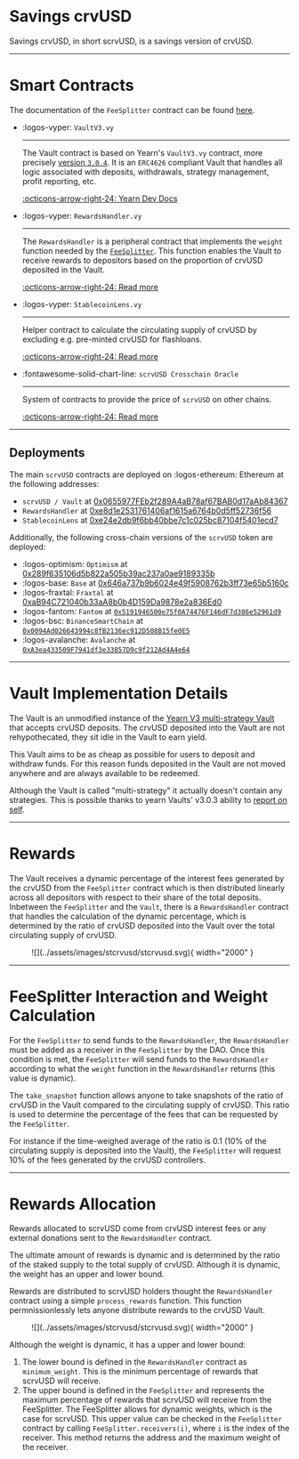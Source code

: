 <h1>Savings crvUSD</h1>

Savings crvUSD, in short scrvUSD, is a savings version of crvUSD.


---


# **Smart Contracts**

The documentation of the `FeeSplitter` contract can be found [here](https://docs.curve.fi/fees/FeeSplitter/).

<div class="grid cards" markdown>

-   :logos-vyper: `VaultV3.vy`

    ---

    The Vault contract is based on Yearn's `VaultV3.vy` contract, more precisely [version `3.0.4`](https://github.com/yearn/yearn-Vaults-v3/blob/104a2b233bc6d43ba40720d68355b04d2dc31795/contracts/VaultV3.vy). It is an `ERC4626` compliant Vault that handles all logic associated with deposits, withdrawals, strategy management, profit reporting, etc.

    [:octicons-arrow-right-24: Yearn Dev Docs](https://docs.yearn.fi/developers/v3/overview)

-   :logos-vyper: `RewardsHandler.vy`

    ---

    The `RewardsHandler` is a peripheral contract that implements the `weight` function needed by the [`FeeSplitter`](https://docs.curve.fi/fees/FeeSplitter/). This function enables the Vault to receive rewards to depositors based on the proportion of crvUSD deposited in the Vault.
    

    [:octicons-arrow-right-24: Read more](./RewardsHandler.md)

-   :logos-vyper: `StablecoinLens.vy`

    ---

    Helper contract to calculate the circulating supply of crvUSD by excluding e.g. pre-minted crvUSD for flashloans.

    [:octicons-arrow-right-24: Read more](./StablecoinLens.md)

-   :fontawesome-solid-chart-line: `scrvUSD Crosschain Oracle`

    ---

    System of contracts to provide the price of `scrvUSD` on other chains.

    [:octicons-arrow-right-24: Read more](./crosschain-oracle.md)

</div>

---

## **Deployments**

The main `scrvUSD` contracts are deployed on :logos-ethereum: Ethereum at the following addresses:

- `scrvUSD / Vault` at [0x0655977FEb2f289A4aB78af67BAB0d17aAb84367](https://etherscan.io/address/0x0655977FEb2f289A4aB78af67BAB0d17aAb84367)
- `RewardsHandler` at [0xe8d1e2531761406af1615a6764b0d5ff52736f56](https://etherscan.io/address/0xe8d1e2531761406af1615a6764b0d5ff52736f56)
- `StablecoinLens` at [0xe24e2db9f6bb40bbe7c1c025bc87104f5401ecd7](https://etherscan.io/address/0xe24e2db9f6bb40bbe7c1c025bc87104f5401ecd7)


Additionally, the following cross-chain versions of the `scrvUSD` token are deployed:
 
- :logos-optimism: `Optimism` at [0x289f635106d5b822a505b39ac237a0ae9189335b](https://optimistic.etherscan.io/address/0x289f635106d5b822a505b39ac237a0ae9189335b)
- :logos-base: `Base` at [0x646a737b9b6024e49f5908762b3ff73e65b5160c](https://basescan.org/address/0x646a737b9b6024e49f5908762b3ff73e65b5160c)
- :logos-fraxtal: `Fraxtal` at [0xaB94C721040b33aA8b0b4D159Da9878e2a836Ed0](https://fraxscan.com/address/0xaB94C721040b33aA8b0b4D159Da9878e2a836Ed0)
- :logos-fantom: `Fantom` at [`0x5191946500e75f0A74476F146dF7d386e52961d9`](https://ftmscan.com/address/0x5191946500e75f0A74476F146dF7d386e52961d9)
- :logos-bsc: `BinanceSmartChain` at [`0x0094Ad026643994c8fB2136ec912D508B15fe0E5`](https://bscscan.com/address/0x0094Ad026643994c8fB2136ec912D508B15fe0E5)
- :logos-avalanche: `Avalanche` at [`0xA3ea433509F7941df3e33857D9c9f212Ad4A4e64`](https://snowscan.xyz/address/0xA3ea433509F7941df3e33857D9c9f212Ad4A4e64)


---


# **Vault Implementation Details**

The Vault is an unmodified instance of the [Yearn V3 multi-strategy Vault](https://github.com/yearn/yearn-Vaults-v3) that accepts crvUSD deposits. The crvUSD deposited into the Vault are not rehypothecated, they sit idle in the Vault to earn yield.

This Vault aims to be as cheap as possible for users to deposit and withdraw funds. For this reason funds deposited in the Vault are not moved anywhere and are always available to be redeemed.

Although the Vault is called "multi-strategy" it actually doesn't contain any strategies. This is possible thanks to yearn Vaults' v3.0.3 ability to [report on self](https://github.com/yearn/yearn-Vaults-v3/pull/205).


---


# **Rewards**

The Vault receives a dynamic percentage of the interest fees generated by the crvUSD from the `FeeSplitter` contract which is then distributed linearly across all depositors with respect to their share of the total deposits. Inbetween the `FeeSplitter` and the `Vault`, there is a `RewardsHandler` contract that handles the calculation of the dynamic percentage, which is determined by the ratio of crvUSD deposited into the Vault over the total circulating supply of crvUSD.

<figure markdown="span">
  ![](../assets/images/stcrvusd/stcrvusd.svg){ width="2000" }
  <figcaption></figcaption>
</figure>


---


# **FeeSplitter Interaction and Weight Calculation**

For the `FeeSplitter` to send funds to the `RewardsHandler`, the `RewardsHandler` must be added as a receiver in the `FeeSplitter` by the DAO. Once this condition is met, the `FeeSplitter` will send funds to the `RewardsHandler` according to what the `weight` function in the `RewardsHandler` returns (this value is dynamic).

The `take_snapshot` function allows anyone to take snapshots of the ratio of crvUSD in the Vault compared to the circulating supply of crvUSD. This ratio is used to determine the percentage of the fees that can be requested by the `FeeSplitter`.

For instance if the time-weighed average of the ratio is 0.1 (10% of the circulating supply is deposited into the Vault), the `FeeSplitter` will request 10% of the fees generated by the crvUSD controllers.


---

# **Rewards Allocation**

Rewards allocated to scrvUSD come from crvUSD interest fees or any external donations sent to the `RewardsHandler` contract.

The ultimate amount of rewards is dynamic and is determined by the ratio of the staked supply to the total supply of crvUSD. Although it is dynamic, the weight has an upper and lower bound.

Rewards are distributed to scrvUSD holders thought the `RewardsHandler` contract using a simple `process_rewards` function. This function permnissionlessly lets anyone distribute rewards to the crvUSD Vault.

<figure markdown="span">
  ![](../assets/images/stcrvusd/stcrvusd.svg){ width="2000" }
  <figcaption></figcaption>
</figure>

Although the weight is dynamic, it has a upper and lower bound:

1. The lower bound is defined in the `RewardsHandler` contract as `minimum_weight`. This is the minimum percentage of rewards that scrvUSD will receive.
2. The upper bound is defined in the `FeeSplitter` and represents the maximum percentage of rewards that scrvUSD will receive from the FeeSplitter. The FeeSplitter allows for dynamic weights, which is the case for scrvUSD. This upper value can be checked in the `FeeSplitter` contract by calling `FeeSplitter.receivers(i)`, where `i` is the index of the receiver. This method returns the address and the maximum weight of the receiver.